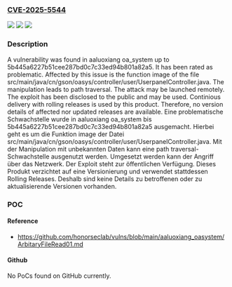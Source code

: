 ### [CVE-2025-5544](https://cve.mitre.org/cgi-bin/cvename.cgi?name=CVE-2025-5544)
![](https://img.shields.io/static/v1?label=Product&message=oa_system&color=blue)
![](https://img.shields.io/static/v1?label=Version&message=5b445a6227b51cee287bd0c7c33ed94b801a82a5%20&color=brightgreen)
![](https://img.shields.io/static/v1?label=Vulnerability&message=Path%20Traversal&color=brightgreen)

### Description

A vulnerability was found in aaluoxiang oa_system up to 5b445a6227b51cee287bd0c7c33ed94b801a82a5. It has been rated as problematic. Affected by this issue is the function image of the file src/main/java/cn/gson/oasys/controller/user/UserpanelController.java. The manipulation leads to path traversal. The attack may be launched remotely. The exploit has been disclosed to the public and may be used. Continious delivery with rolling releases is used by this product. Therefore, no version details of affected nor updated releases are available.
Eine problematische Schwachstelle wurde in aaluoxiang oa_system bis 5b445a6227b51cee287bd0c7c33ed94b801a82a5 ausgemacht. Hierbei geht es um die Funktion image der Datei src/main/java/cn/gson/oasys/controller/user/UserpanelController.java. Mit der Manipulation mit unbekannten Daten kann eine path traversal-Schwachstelle ausgenutzt werden. Umgesetzt werden kann der Angriff über das Netzwerk. Der Exploit steht zur öffentlichen Verfügung. Dieses Produkt verzichtet auf eine Versionierung und verwendet stattdessen Rolling Releases. Deshalb sind keine Details zu betroffenen oder zu aktualisierende Versionen vorhanden.

### POC

#### Reference
- https://github.com/honorseclab/vulns/blob/main/aaluoxiang_oasystem/ArbitaryFileRead01.md

#### Github
No PoCs found on GitHub currently.

